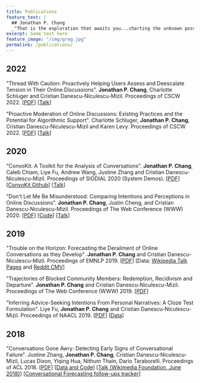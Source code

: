 ```yaml
---
title: Publications
feature_text: |
  ## Jonathan P. Chang
  _"That is the exploration that awaits you...charting the unknown possibilities of existence."_ -- Q, Star Trek: The Next Generation
excerpt: Some text here
feature_image: "/img/greg.jpg"
permalink: /publications/
---
```



## 2022

"Thread With Caution: Proactively Helping Users Assess and Deescalate Tension in Their Online Discussions".
**Jonathan P. Chang**, Charlotte Schluger and Cristian Danescu-Niculescu-Mizil.
Proceedings of CSCW 2022. \[[PDF](/papers/thread_with_caution.pdf)\] \[[Talk](https://www.youtube.com/watch?v=QKnUO9t07HA)\]

"Proactive Moderation of Online Discussions: Existing Practices and the Potential for Algorithmic Support".
Charlotte Schluger, **Jonathan P. Chang**, Cristian Danescu-Niculescu-Mizil and Karen Levy.
Proceedings of CSCW 2022. \[[PDF](/papers/proactive_moderation.pdf)\] \[[Talk](https://www.youtube.com/watch?v=bVO9J73e4H0)\]


## 2020

"ConvoKit: A Toolkit for the Analysis of Conversations".
**Jonathan P. Chang**, Caleb Chiam, Liye Fu, Andrew Wang, Justine Zhang and Cristian Danescu-Niculescu-Mizil.
Proceedings of SIGDIAL 2020 (System Demos). \[[PDF](/papers/convokit-demo-paper.pdf)\] \[[ConvoKit Github](https://github.com/CornellNLP/Cornell-Conversational-Analysis-Toolkit)\] \[[Talk](https://www.youtube.com/watch?v=nofzyxM4h1k&feature=youtu.be)\]

"Don't Let Me Be Misunderstood: Comparing Intentions and Perceptions in Online Discussions".
**Jonathan P. Chang**, Justin Cheng, and Cristian Danescu-Niculescu-Mizil.
Proceedings of The Web Conference (WWW) 2020. \[[PDF](/papers/misunderstood.pdf)\] \[[Code](https://github.com/facebookresearch/intentions-perceptions)\] \[[Talk](https://youtu.be/eJPuZI3zdjE)\]

## 2019

"Trouble on the Horizon: Forecasting the Derailment of Online Conversations as they Develop".
**Jonathan P. Chang** and Cristian Danescu-Niculescu-Mizil.
Proceedings of EMNLP 2019. \[[PDF](/papers/trouble_on_the_horizon.pdf)\] \[Data: [Wikipedia Talk Pages](https://zissou.infosci.cornell.edu/convokit/documentation/awry.html) and [Reddit CMV](https://zissou.infosci.cornell.edu/convokit/documentation/awry_cmv.html)\]

"Trajectories of Blocked Community Members: Redemption, Recidivism and Departure".
**Jonathan P. Chang** and Cristian Danescu-Niculescu-Mizil.
Proceedings of The Web Conference (WWW) 2019. \[[PDF](/papers/recidivism_online.pdf)\]

"Inferring Advice-Seeking Intentions From Personal Narratives: A Cloze Test Formulation".
Liye Fu, **Jonathan P. Chang** and Cristian Danescu-Niculescu-Mizil.
Proceedings of NAACL 2019. \[[PDF](http://www.cs.cornell.edu/~cristian/Advice-seeking_intentions_files/advice-seeking-intentions.pdf)\] \[[Data](https://github.com/CornellNLP/ASQ)\]

## 2018

"Conversations Gone Awry: Detecting Early Signs of Conversational Failure".
Justine Zhang, **Jonathan P. Chang**, Cristian Danescu-Niculescu-Mizil, Lucas Dixon, Yiqing Hua, Nithum Thain, Dario Taraborelli.
Proceedings of ACL 2018. \[[PDF](/papers/conversations_gone_awry.pdf)\] \[[Data and Code](http://convokit.infosci.cornell.edu)\] \[[Talk (Wikimedia Foundation, June 2018)](https://youtu.be/Q1sSzKKoHB8?t=28s)\] \[[Conversational Forecasting follow-ups tracker](/forecasting)\]
